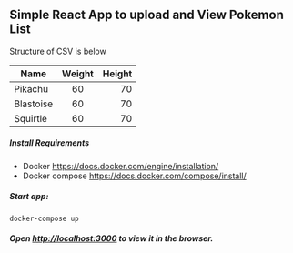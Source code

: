 ## Simple React App to upload and View Pokemon List

Structure of CSV is below

| Name      |   Weight    |  Height |
|-----------|:-----------:|--------:|
| Pikachu   |     60      |    70   |
| Blastoise |     60      |    70   |
| Squirtle  |     60      |    70   |


##### Install Requirements
* Docker https://docs.docker.com/engine/installation/
* Docker compose https://docs.docker.com/compose/install/


##### Start app:

```$xslt
docker-compose up
```

##### Open [http://localhost:3000](http://localhost:3000) to view it in the browser.
